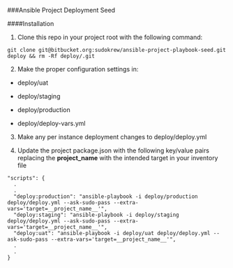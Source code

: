 ###Ansible Project Deployment Seed

####Installation
1. Clone this repo in your project root with the following command:

  `git clone git@bitbucket.org:sudokrew/ansible-project-playbook-seed.git deploy && rm -Rf deploy/.git`

2. Make the proper configuration settings in:

  * deploy/uat

  * deploy/staging

  * deploy/production

  * deploy/deploy-vars.yml

3. Make any per instance deployment changes to deploy/deploy.yml

4. Update the project package.json with the following key/value pairs replacing the __project_name__ with the intended target in your inventory file

  ```
  "scripts": {
    .
    .
    "deploy:production": "ansible-playbook -i deploy/production deploy/deploy.yml --ask-sudo-pass --extra-vars='target=__project_name__'",
    "deploy:staging": "ansible-playbook -i deploy/staging deploy/deploy.yml --ask-sudo-pass --extra-vars='target=__project_name__'",
    "deploy:uat": "ansible-playbook -i deploy/uat deploy/deploy.yml --ask-sudo-pass --extra-vars='target=__project_name__'",
    .
    .
  }
  ```